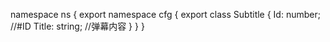 namespace ns {
	export namespace cfg {
		export class Subtitle {
			Id: number;		//#ID
			Title: string;		//弹幕内容
		}
	}
}